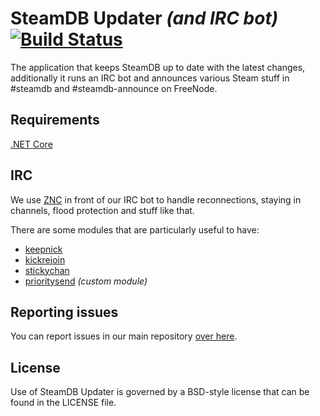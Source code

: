 # SteamDB Updater *(and IRC bot)* [![Build Status](https://travis-ci.com/SteamDatabase/SteamDatabaseBackend.svg)](https://travis-ci.com/SteamDatabase/SteamDatabaseBackend)

The application that keeps SteamDB up to date with the latest changes, additionally it runs an IRC bot and announces various Steam stuff in #steamdb and #steamdb-announce on FreeNode.

## Requirements
[.NET Core](https://dot.net)

## IRC

We use [ZNC](http://znc.in) in front of our IRC bot to handle reconnections, staying in channels, flood protection and stuff like that.

There are some modules that are particularly useful to have:

* [keepnick](http://wiki.znc.in/Keepnick)
* [kickrejoin](http://wiki.znc.in/Kickrejoin)
* [stickychan](http://wiki.znc.in/Stickychan)
* [prioritysend](https://github.com/xPaw/znc-prioritysend) *(custom module)*

## Reporting issues
You can report issues in our main repository [over here](https://github.com/SteamDatabase/SteamDatabase).

## License
Use of SteamDB Updater is governed by a BSD-style license that can be found in the LICENSE file.
